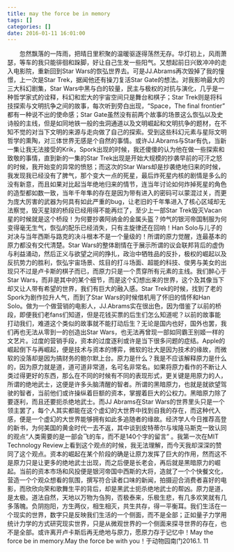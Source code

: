 ```yaml
---
title: may the force be in memory
tags: []
categories: []
date: 2016-01-11 16:01:00 
---
```



&emsp;&emsp;忽然飘落的一阵雨，把晴日里积聚的温暖驱逐得荡然无存。华灯初上，风雨萧瑟，等车的我只能徘徊和跺脚，好让自己生发一些阳气。又想起前日兴致冲冲的走入电影院，重新回到Star Wars的恢弘世界去。可是JJ.Abrams再次毁掉了我的憧憬，上一次是Star Trek，据闻他还有操刀复活Star Gate的想法。对我影响最大的三大科幻剧集，Star Wars中黑与白的较量，民主与极权的对抗与演化，几乎是一种哲学家式的诠释，科幻和宏大的宇宙空间只是舞台和棋子；Star Trek则是将科技探索与文明抗争之间的故事，每次听到旁白出现，“Space，The final frontier” 都有一种说不出的使命感；Star Gate虽然没有前两个故事的场景这么恢弘以及史诗般的主线，但是如同地铁一般的虫洞通道以及文明崛起和文明抗争的题材，在不知不觉的对当下文明的来源与走向做了自己的探索。受到这些科幻元素与星际文明哲学的熏陶，对三体世界无感是个自然的事情。或许JJ.Abrams与Star有仇，当新一集让我无法接受的Krik，Spork出现的时候，我还傻傻的认为他在做一些探索和致敬的事情，直到新的一集的Star Trek出现是开始大规模的抄袭早前的可汗之怒的时候，我开始变的异常的愤怒；而这次的Star Wars却是抄袭绝地归来的时候，我发现我已经没有了脾气，那个变大一点的死星，最后炸死星内核的剧情是多么的没有新意，而且如果对比起当年绝地归来的情节，连当年讨论如何炸掉死星的角色的造型都如数一致，当年千年隼的存在是因为带有进入的密码可以蒙混过关，而更为庞大厉害的武器为何具有如此严重的bug，让老旧的千年隼进入了核心区域却无法察觉，毁灭星球的桥段已经用得不能再烂了，至少上一部Star Trek毁灭Vacan星的时候就是这个桥段！为何要抄袭阿纳金的金属头盔？帅气的银河帝国制服为何变得毫无生气，恢弘的配乐已经消失，只有主旋律还在回响！Han Solo与儿子的对决与当年西斯与路克的决斗根本不是一个量级的！所谓的原力觉醒，连最基本的原力都没有交代清楚。Star Wars的整体剧情在于展示所谓的议会联邦背后的虚伪与利益涌动，然后正义与欲望之间的挣扎，政治中牺牲品的反扑，极权的崛起以及反抗势力的胜利，恢弘宇宙场景、炫目的打斗场面、超能的科技、俊男与美女的出现只不过是卢卡斯的棋子而已，而原力只是一个贯穿所有元素的主线。我们醉心于Star Wars，而非是其中的某个细节，而是这个幻想出来的世界，这个及其像当下却又让人带有希望的世界，我们有巨大的融入感。Star Trek的时候，找到了老的Spork为剧作拉升人气，而到了Star Wars的时候借机用了怀旧的情怀和Han Solo。做为一个做营销的电影人，JJ.Abrams实在很出色，因为借鉴了以前的桥段，即便我们老fans们知道，但是花钱买票的后生们怎么知道呢？以前的故事能打动我们，难道这个类似的故事就不能打动后生？无论是国内也好，国外也罢，我们再也无法从零到一的创造出Star Wars，也无法再曾现一部如同霸王别姬一样的文艺片。过度的营销手段，资本的过度逐利或许是当下很多问题的症结。Apple的崛起倒下与再崛起，便是技术与资本的博弈，微软的壮大是因为技术的缘故，而微软的没落却是因为搞财务的鲍尔默上台。原力是什么？我是不应该解释原力是什么的，因为原力就是道，道可道非常道，名可名非常名。如果将原力看作的不断让人类过得更好的东西，那么在不同的时候有不同的表现形式，更关键是用原力的人，所谓的绝地武士，这便是许多头脑清醒的智者。所谓的黑暗原力，也就是就欲望驾驶的智者，当前他们或许操纵着巨额的资本，掌握着巨大的公权力。黑暗原力除了要逐利，而且还要扼杀绝地武士。而JJ Abrams在Star Wars的世界里头只是一个领主罢了，每个人其实都能在这个虚幻的大世界中找到自我的存在，而这种代入感，便是一个虚幻的大世界能够拥有如此多追随者的缘故。经济学人今日推荐高登的新书，为何美国的黄金时代一去不返，其中谈到皮特蒂尔与埃隆马斯克一致认同的观点“人类需要的是一部会飞的车，而不是140个字的留言” 。我第一次在MIT Technology Review上看到这个观点的时候，我无法理解，而今天我却深深的赞同了这个观点。资本的崛起在某个阶段的确是让原力发挥了巨大的作用，然而这不是原力只是让更多的绝地武士出现，而之后便是长老会，再后就是黑暗原力的崛起。当前的资本市场和风投便是银河帝国中西斯的大将，造就了一个个快餐文化，营造一个个观众想看的氛围，撰写符合读者口味的新闻，拍摄迎合消费者喜好的电影，而欣欣向荣和歌舞生平的背后，却是黑武士扼杀绝地武士的帮凶。原力是道，是太极。道法自然，天地以万物为刍狗，否极泰来，乐极生悲，有几多欢笑就有几多落魄。负阴抱阳，方生两仪，相生相灭，共生共存，得一平衡耳。我们生活在一个现实的世界，数字只是反映我们生活的一个侧面，而不是全部；正如量子力学用统计力学的方式研究现实世界，只是从微观世界的一个侧面来探寻世界的存在，也不是全部。或许离开卢卡斯后再无绝地与原力，愿原力存于记忆中！May the force be in memory.May the force be with you！于动物园南门2016.1. 11